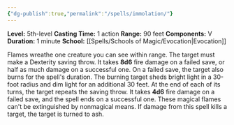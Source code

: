 ```yaml
---
{"dg-publish":true,"permalink":"/spells/immolation/"}
---
```


**Level:** 5th-level
**Casting Time:** 1 action
**Range:** 90 feet
**Components:** V
**Duration:** 1 minute
**School:** [[Spells/Schools of Magic/Evocation\|Evocation]]

Flames wreathe one creature you can see within range. The target must make a Dexterity saving throw. It takes **8d6** fire damage on a failed save, or half as much damage on a successful one. On a failed save, the target also burns for the spell's duration. The burning target sheds bright light in a 30-foot radius and dim light for an additional 30 feet. At the end of each of its turns, the target repeats the saving throw. It takes **4d6** fire damage on a failed save, and the spell ends on a successful one. These magical flames can't be extinguished by nonmagical means.
If damage from this spell kills a target, the target is turned to ash.
